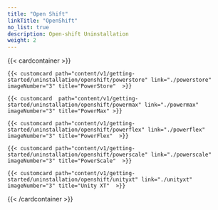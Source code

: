 ```yaml
---
title: "Open Shift"
linkTitle: "OpenShift"
no_list: true
description: Open-shift Uninstallation
weight: 2
--- 
```


{{< cardcontainer >}} 

    {{< customcard path="content/v1/getting-started/uninstallation/openshift/powerstore" link="./powerstore"  imageNumber="3" title="PowerStore"  >}}

    {{< customcard  path="content/v1/getting-started/uninstallation/openshift/powermax" link="./powermax"  imageNumber="3" title="PowerMax" >}} 

    {{< customcard path="content/v1/getting-started/uninstallation/openshift/powerflex" link="./powerflex" imageNumber="3" title="PowerFlex"  >}} 

    {{< customcard path="content/v1/getting-started/uninstallation/openshift/powerscale" link="./powerscale"  imageNumber="3" title="PowerScale"  >}}

    {{< customcard path="content/v1/getting-started/uninstallation/openshift/unityxt" link="./unityxt"   imageNumber="3" title="Unity XT"  >}}

{{< /cardcontainer >}}
